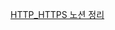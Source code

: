 [HTTP_HTTPS 노션 정리](https://spark-earwig-6da.notion.site/HTTP-HTTPS-24d2f738fb7d4641b3bd6c936f201306?pvs=4)